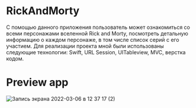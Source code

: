 # RickAndMorty
С помощью данного приложения пользователь может ознакомиться со всеми персонажами вселенной Rick and Morty, посмотреть детальную информацию о каждом персонаже, в том числе список серий c его участием. 
Для реализации проекта мной были использованы следующие технологии: Swift, URL Session, UITableview, MVC, верстка кодом.
# Preview app
![Запись экрана 2022-03-06 в 12 37 17 (2)](https://user-images.githubusercontent.com/100424927/156918396-f50a4ca3-087f-4d3c-b0fd-38eea5a47d5f.gif)
